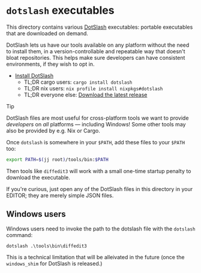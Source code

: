 # `dotslash` executables

This directory contains various [DotSlash](https://github.com/facebook/dotslash)
executables: portable executables that are downloaded on demand.

DotSlash lets us have our tools available on any platform without the need to
install them, in a version-controllable and repeatable way that doesn't bloat
repositories. This helps make sure developers can have consistent environments,
if they wish to opt in.

- [Install DotSlash](https://dotslash-cli.com/docs/installation/)
  - TL;DR cargo users: `cargo install dotslash`
  - TL;DR nix users: `nix profile install nixpkgs#dotslash`
  - TL;DR everyone else: [Download the latest release](https://github.com/facebook/dotslash/releases)

> [!TIP]
> DotSlash files are most useful for cross-platform tools we want to provide
> _developers_ on _all_ platforms &mdash; including Windows! Some other tools
> may also be provided by e.g. Nix or Cargo.

Once `dotslash` is somewhere in your `$PATH`, add these files to your `$PATH`
too:

```bash
export PATH=$(jj root)/tools/bin:$PATH
```

Then tools like `diffedit3` will work with a small one-time startup penalty to
download the executable.

If you're curious, just open any of the DotSlash files in this directory in
your EDITOR; they are merely simple JSON files.

## Windows users

Windows users need to invoke the path to the dotslash file with the `dotslash`
command:

```
dotslash .\tools\bin\diffedit3
```

This is a technical limitation that will be alleivated in the future (once the
`windows_shim` for DotSlash is released.)